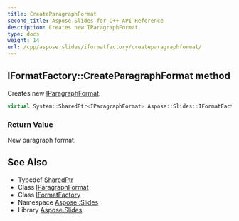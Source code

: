 ```yaml
---
title: CreateParagraphFormat
second_title: Aspose.Slides for C++ API Reference
description: Creates new IParagraphFormat.
type: docs
weight: 14
url: /cpp/aspose.slides/iformatfactory/createparagraphformat/
---
```

## IFormatFactory::CreateParagraphFormat method


Creates new [IParagraphFormat](../../iparagraphformat/).

```cpp
virtual System::SharedPtr<IParagraphFormat> Aspose::Slides::IFormatFactory::CreateParagraphFormat()=0
```


### Return Value

New paragraph format.

## See Also

* Typedef [SharedPtr](../../../system/sharedptr/)
* Class [IParagraphFormat](../../iparagraphformat/)
* Class [IFormatFactory](../)
* Namespace [Aspose::Slides](../../)
* Library [Aspose.Slides](../../../)
